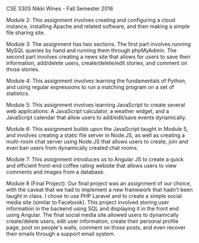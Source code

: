 CSE 330S Nikki Wines - Fall Semester 2016

Module 2: This assignment involves creating and configuring a cloud instance, installing Apache and related software, and then making a simple file sharing site.

Module 3: The assignment has two sections. The first part involves running MySQL queries by hand and running them through phpMyAdmin. The second part involves creating a news site that allows for users to save their information, add/delete users, create/delete/edit stories, and comment on those stories.

Module 4: This assignment involves learning the fundamentals of Python, and using regular expressions to run a matching program on a set of statistics.

Module 5: This assignment involves learning JavaScript to create several web applications: A JavaScript calculator, a weather widget, and a JavaScript calendar that allow users to add/edit/save events dynamically.

Module 6: This assignment builds upon the JavaScript taught in Module 5, and involves creating a static file server in Node.JS, as well as creating a multi-room chat server using Node.JS that allows users to create, join and even ban users from dynamically created chat rooms.

Module 7: This assignment introduces us to Angular JS to create a quick and efficient front-end coffee rating website that allows users to view comments and images from a database.

Module 8 (Final Project): Our final project was an assignment of our choice, with the caveat that we had to implement a new framework that hadn't been taught in class. I chose to use PHP Laravel and to create a simple social media site (similar to Facebook). This project involved storing user information in the backend using SQL and displaying it in the front end using Angular. The final social media site allowed users to dynamically create/delete users, edit user information, create their personal profile page, post on people's walls, comment on those posts, and even recover their emails through a support email system.  
